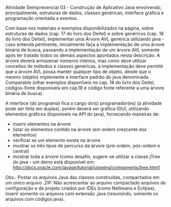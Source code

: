 Atividade Semipresencial 03 - Construção de Aplicativo Java envolvendo, principalmente, estruturas de dados, classes genéricas, interface gráfica e programação orientada a eventos.

Com base nos materiais e exemplos disponibilizados na página, sobre estruturas de dados (cap. 17 do livro dos Deitel) e sobre genéricos (cap. 18 do livro dos Deitel), implementar uma Árvore AVL genérica utilizando java - caso entenda pertinente, inicialmente faça a implementação de uma árvore binária de busca, passando a implementação de um árvore AVL somente após ter tratado todos os demais aspectos apontados nesta descrição. A árvore deverá armazenar números inteiros, mas como deve utilizar conceitos de métodos e classes genéricas, a implementação deve permitir que a árvore AVL possa manter qualquer tipo de objeto, desde que o mesmo (objeto) implemente a interface padrão do java denominada Comparable (olhar exemplos disponíveis no cap. 18 do livro dos Deitel, códigos-fonte disponíveis em cap.18 e código fonte referente a uma árvore binária de busca).  

A interface (do programa) fica a cargo do(s) programador(es) (a atividade pode ser feita em duplas), porém deverá ser gráfica (GUI, utilizando elementos gráficos disponíveis na API do java), fornecendo maneiras de:

* inserir elementos na árvore
* listar os elementos contido na árvore (em ordem crescente dos elementos)
* verificar se um elemento existe na árvore
* mostrar os três tipos de percurso da árvore (pré-ordem, pós-ordem e central)
* mostrar toda a árvore (como desafio, sugere-se utilizar a classe jTree do java - um demo está disponível em: http://docs.oracle.com/javase/tutorial/uiswing/components/tree.html)

Obs.: Postar os arquivos Java das classes construídas, compactados em um único arquivo .ZIP. Não acrescentar ao arquivo compactado arquivos de configuração e de projeto criados por IDEs (como Netbeans e Eclipse), inserir somente os arquivos com extensão .java (resumindo, somente os arquivos com códigos java).